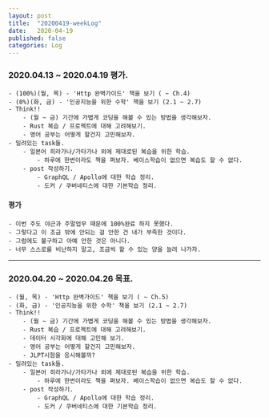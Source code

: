 ```yaml
---
layout: post
title:  "20200419-weekLog"
date:   2020-04-19
published: false
categories: Log
---
```

### 2020.04.13 ~ 2020.04.19 평가.
    - (100%)(월, 목) - 'Http 완벽가이드' 책을 보기 ( ~ Ch.4)  
    - (0%)(화, 금) - '인공지능을 위한 수학' 책을 보기 (2.1 ~ 2.7)  
    - Think!!  
        - (월 ~ 금) 기간에 가볍게 코딩을 해볼 수 있는 방법을 생각해보자.  
        - Rust 복습 / 프로젝트에 대해 고려해보기.  
        - 영어 공부는 어떻게 할건지 고민해보자.  
    - 밀려있는 task들.
        - 일본어 히라가나/가타가나 외에 제대로된 복습을 위한 학습.  
            - 하루에 한번이라도 책을 펴보자. 베이스학습이 없으면 복습도 할 수 없다.  
        - post 작성하기.  
            - GraphQL / Apollo에 대한 학습 정리.  
            - 도커 / 쿠버네티스에 대한 기본학습 정리.  


#### 평가
    - 이번 주도 야근과 주말업무 때문에 100%완료 하지 못했다.    
    - 그렇다고 이 조금 밖에 안되는 걸 안한 건 내가 부족한 것이다.  
    - 그럼에도 불구하고 아예 안한 것은 아니다.  
    - 너무 스스로를 비난하지 말고, 조금씩 할 수 있는 양을 늘려 나가자.  
---

### 2020.04.20 ~ 2020.04.26 목표.
    - (월, 목) - 'Http 완벽가이드' 책을 보기 ( ~ Ch.5)  
    - (화, 금) - '인공지능을 위한 수학' 책을 보기 (2.1 ~ 2.7)  
    - Think!!  
        - (월 ~ 금) 기간에 가볍게 코딩을 해볼 수 있는 방법을 생각해보자.  
        - Rust 복습 / 프로젝트에 대해 고려해보기.  
        - 데이터 시각화에 대해 고민해 보기.  
        - 영어 공부는 어떻게 할건지 고민해보자.  
        - JLPT시험을 응시해볼까?   
    - 밀려있는 task들.
        - 일본어 히라가나/가타가나 외에 제대로된 복습을 위한 학습.  
            - 하루에 한번이라도 책을 펴보자. 베이스학습이 없으면 복습도 할 수 없다.  
        - post 작성하기.  
            - GraphQL / Apollo에 대한 학습 정리.  
            - 도커 / 쿠버네티스에 대한 기본학습 정리.  